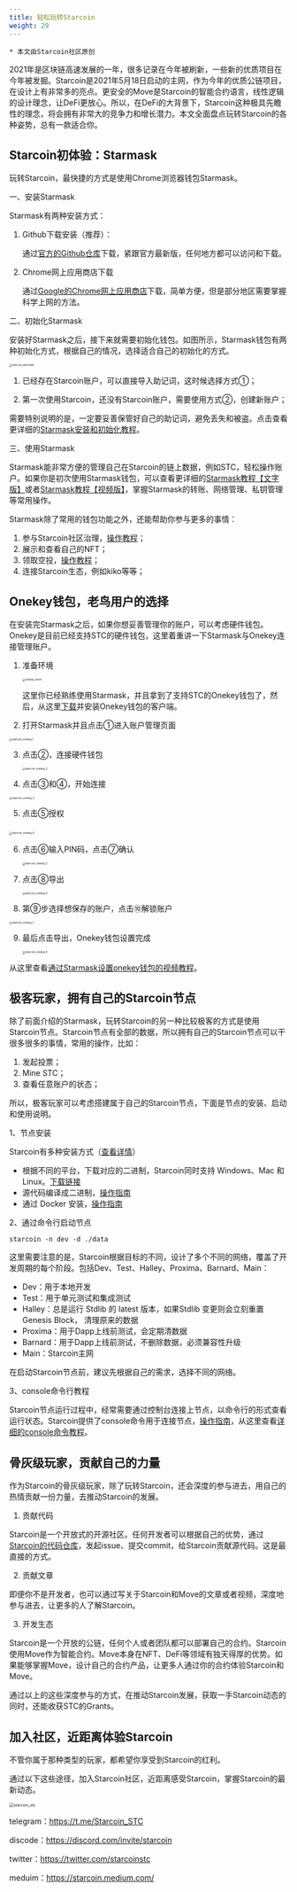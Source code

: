 ```yaml
---
title: 轻松玩转Starcoin
weight: 29
---
```


~~~
* 本文由Starcoin社区原创
~~~

2021年是区块链高速发展的一年，很多记录在今年被刷新，一些新的优质项目在今年被发掘。Starcoin是2021年5月18日启动的主网，作为今年的优质公链项目，在设计上有非常多的亮点。更安全的Move是Starcoin的智能合约语言，线性逻辑的设计理念，让DeFi更放心。所以，在DeFi的大背景下，Starcoin这种极具先瞻性的理念，将会拥有非常大的竞争力和增长潜力。本文全面盘点玩转Starcoin的各种姿势，总有一款适合你。



## Starcoin初体验：Starmask

玩转Starcoin，最快捷的方式是使用Chrome浏览器钱包Starmask。

一、安装Starmask

Starmask有两种安装方式：

1. Github下载安装（推荐）：

   通过[官方的Github仓库](https://github.com/starcoinorg/starmask-extension/releases)下载，紧跟官方最新版，任何地方都可以访问和下载。

2. Chrome网上应用商店下载

   通过[Google的Chrome网上应用商店](https://chrome.google.com/webstore/detail/starmask/mfhbebgoclkghebffdldpobeajmbecfk/related)下载，简单方便，但是部分地区需要掌握科学上网的方法。

二、初始化Starmask

安装好Starmask之后，接下来就需要初始化钱包。如图所示，Starmask钱包有两种初始化方式，根据自己的情况，选择适合自己的初始化的方式。

<img src="https://tva1.sinaimg.cn/large/008i3skNly1gxor8ncgjaj30s40hmaam.jpg" alt="starcoin_starmask" style="zoom:33%;" />

1. 已经存在Starcoin账户，可以直接导入助记词，这时候选择方式①；

2. 第一次使用Starcoin，还没有Starcoin账户，需要使用方式②，创建新账户；

需要特别说明的是，一定要妥善保管好自己的助记词，避免丢失和被盗。点击查看更详细的[Starmask安装和初始化教程](https://github.com/starcoinorg/starmask-extension/blob/main/docs/zh/how-to-install.md)。

三、使用Starmask

Starmask能非常方便的管理自己在Starcoin的链上数据，例如STC，轻松操作账户。如果你是初次使用Starmask钱包，可以查看更详细的[Starmask教程【文字版】](https://github.com/starcoinorg/starmask-extension/blob/main/docs/zh/how-to-use.md)或者[Starmask教程【视频版】](https://www.youtube.com/watch?v=VA1uVLmzuhQ)，掌握Starmask的转账、网络管理、私钥管理等常用操作。

Starmask除了常用的钱包功能之外，还能帮助你参与更多的事情：

1. 参与Starcoin社区治理，[操作教程](https://www.youtube.com/watch?v=ut4WjdPDHrs)；
2. 展示和查看自己的NFT；
3. 领取空投，[操作教程](https://www.youtube.com/watch?v=6wmABlTyg7E)；
4. 连接Starcoin生态，例如kiko等等；



## Onekey钱包，老鸟用户的选择

在安装完Starmask之后，如果你想妥善管理你的账户，可以考虑硬件钱包。Onekey是目前已经支持STC的硬件钱包，这里着重讲一下Starmask与Onekey连接管理账户。

1. 准备环境

   <img src="https://tva1.sinaimg.cn/large/008i3skNly1gxotwg1j1kj315h0u0juf.jpg" alt="onekey_client" style="zoom:33%;" />

   这里你已经熟练使用Starmask，并且拿到了支持STC的Onekey钱包了，然后，从这里[下载](https://www.onekey.so/download?client=desktop)并安装Onekey钱包的客户端。

2. 打开Starmask并且点击①进入账户管理页面

<img src="https://tva1.sinaimg.cn/large/008i3skNly1gxoticum59j30oa13sab3.jpg" alt="starcoin_onekey_1" style="zoom:33%;" />

3. 点击②，连接硬件钱包

   <img src="https://tva1.sinaimg.cn/large/008i3skNly1gxotkgka06j30nw14wgns.jpg" alt="starcoin_onekey_2" style="zoom:33%;" />

4. 点击③和④，开始连接

<img src="https://tva1.sinaimg.cn/large/008i3skNly1gxotl3kzjtj312j0u0abl.jpg" alt="starcoin_onekey_3" style="zoom:33%;" />

5. 点击⑤授权

​	<img src="https://tva1.sinaimg.cn/large/008i3skNly1gxotps5yo9j31lx0u0js7.jpg" alt="starcoin_onekey_4" style="zoom:33%;" />

6. 点击⑥输入PIN码，点击⑦确认

   <img src="https://tva1.sinaimg.cn/large/008i3skNly1gxotollny6j31hy0u0dhb.jpg" alt="starcoin_onekey_5" style="zoom:33%;" />

7. 点击⑧导出

   <img src="https://tva1.sinaimg.cn/large/008i3skNly1gxotpfxt5uj31gi0u075s.jpg" alt="starcoin_onekey_6" style="zoom:33%;" />

8. 第⑨步选择想保存的账户，点击⑩解锁账户

<img src="https://tva1.sinaimg.cn/large/008i3skNly1gxotqctu7wj315u0u0jt5.jpg" alt="starcoin_onekey_7" style="zoom:33%;" />

9. 最后点击导出，Onekey钱包设置完成

   <img src="https://tva1.sinaimg.cn/large/008i3skNly1gxots0g6h5j31ho0u0jsg.jpg" alt="starcoin_onekey_8" style="zoom:33%;" />

从这里查看[通过Starmask设置onekey钱包的视频教程](https://www.bilibili.com/video/BV1qQ4y1i7mw/)。




## 极客玩家，拥有自己的Starcoin节点

除了前面介绍的Starmask，玩转Starcoin的另一种比较极客的方式是使用Starcoin节点。Starcoin节点有全部的数据，所以拥有自己的Starcoin节点可以干很多很多的事情，常用的操作，比如：

1. 发起投票；
2. Mine STC；
3. 查看任意账户的状态；

所以，极客玩家可以考虑搭建属于自己的Starcoin节点，下面是节点的安装、启动和使用说明。

1、节点安装

Starcoin有多种安装方式（[查看详情](https://starcoin.org/zh/developer/setup/install/)）

- 根据不同的平台，下载对应的二进制，Starcoin同时支持 Windows、Mac 和 Linux。[下载链接](https://github.com/starcoinorg/starcoin/releases)
- 源代码编译成二进制，[操作指南](https://starcoin.org/zh/developer/setup/build/)
- 通过 Docker 安装，[操作指南](https://starcoin.org/zh/developer/setup/run_by_docker/)

2、通过命令行启动节点

~~~Shell
starcoin -n dev -d ./data
~~~

这里需要注意的是，Starcoin根据目标的不同，设计了多个不同的网络，覆盖了开发周期的每个阶段。包括Dev、Test、Halley、Proxima、Barnard、Main：

- Dev：用于本地开发
- Test：用于单元测试和集成测试
- Halley：总是运行 Stdlib 的 latest 版本，如果Stdlib 变更则会立刻重置 Genesis Block， 清理原来的数据
- Proxima：用于Dapp上线前测试，会定期清数据
- Barnard：用于Dapp上线前测试，不删除数据，必须兼容性升级
- Main：Starcoin主网

在启动Starcoin节点前，建议先根据自己的需求，选择不同的网络。

3、console命令行教程

Starcoin节点运行过程中，经常需要通过控制台连接上节点，以命令行的形式查看运行状态。Starcoin提供了console命令用于连接节点，[操作指南](https://starcoin.org/zh/developer/cli/console/)，从这里查看[详细的console命令教程](https://starcoin.org/zh/developer/cli/)。



## 骨灰级玩家，贡献自己的力量

作为Starcoin的骨灰级玩家，除了玩转Starcoin，还会深度的参与进去，用自己的热情贡献一份力量，去推动Starcoin的发展。

1. 贡献代码

Starcoin是一个开放式的开源社区。任何开发者可以根据自己的优势，通过[Starcoin的代码仓库](https://github.com/starcoinorg)，发起issue、提交commit，给Starcoin贡献源代码。这是最直接的方式。

2. 贡献文章

即便你不是开发者，也可以通过写关于Starcoin和Move的文章或者视频，深度地参与进去，让更多的人了解Starcoin。

3. 开发生态

Starcoin是一个开放的公链，任何个人或者团队都可以部署自己的合约。Starcoin使用Move作为智能合约。Move本身在NFT、DeFi等领域有独天得厚的优势。如果能够掌握Move，设计自己的合约产品，让更多人通过你的合约体验Starcoin和Move。

通过以上的这些深度参与的方式，在推动Starcoin发展，获取一手Starcoin动态的同时，还能收获STC的Grants。



## 加入社区，近距离体验Starcoin

不管你属于那种类型的玩家，都希望你享受到Starcoin的红利。

通过以下这些途径，加入Starcoin社区，近距离感受Starcoin，掌握Starcoin的最新动态。

<img src="https://tva1.sinaimg.cn/large/008i3skNly1gxovxqmamgj309k0e6q2z.jpg" alt="starcoin_stc" style="zoom:50%;" />

telegram：https://t.me/Starcoin_STC

discode：https://discord.com/invite/starcoin

twitter：https://twitter.com/starcoinstc

meduim：https://starcoin.medium.com/


